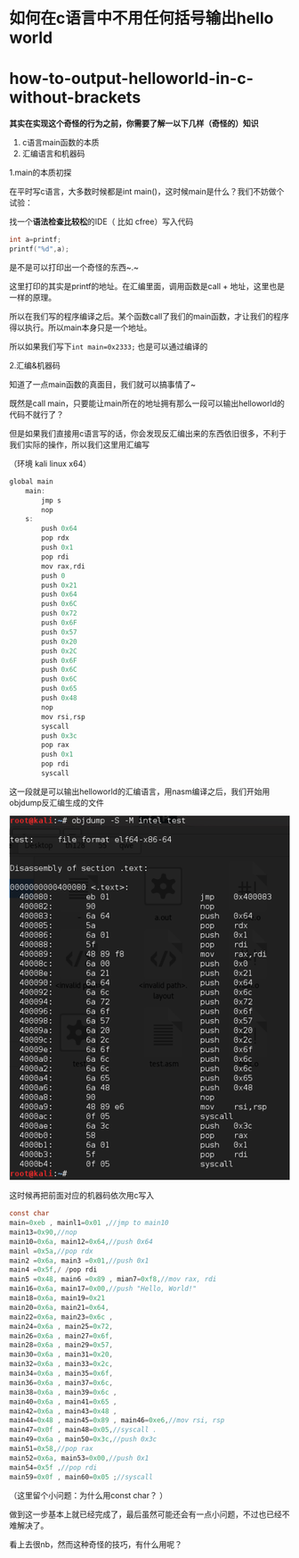 # 如何在c语言中不用任何括号输出hello world

# how-to-output-helloworld-in-c-without-brackets



**其实在实现这个奇怪的行为之前，你需要了解一以下几样（奇怪的）知识**

1. c语言main函数的本质
2. 汇编语言和机器码

1.main的本质初探

在平时写c语言，大多数时候都是int main()，这时候main是什么？我们不妨做个试验：

找一个**语法检查比较松**的IDE（ 比如 cfree）写入代码

```c　
int a=printf;
printf("%d",a);
```

是不是可以打印出一个奇怪的东西~.~

这里打印的其实是printf的地址。在汇编里面，调用函数是call + 地址，这里也是一样的原理。

所以在我们写的程序编译之后。某个函数call了我们的main函数，才让我们的程序得以执行。所以main本身只是一个地址。

所以如果我们写下`int main=0x2333;` 也是可以通过编译的

2.汇编&机器码

知道了一点main函数的真面目，我们就可以搞事情了~

既然是call main，只要能让main所在的地址拥有那么一段可以输出helloworld的代码不就行了？

但是如果我们直接用c语言写的话，你会发现反汇编出来的东西依旧很多，不利于我们实际的操作，所以我们这里用汇编写

（环境 kali linux x64）

```c
global main
    main:
        jmp s
        nop
    s: 
        push 0x64
        pop rdx
        push 0x1
        pop rdi
        mov rax,rdi
        push 0
        push 0x21
        push 0x64
        push 0x6C
        push 0x72
        push 0x6F
        push 0x57
        push 0x20
        push 0x2C
        push 0x6F
        push 0x6C
        push 0x6C
        push 0x65
        push 0x48
        nop
        mov rsi,rsp
        syscall
        push 0x3c
        pop rax
        push 0x1
        pop rdi
        syscall　
```

这一段就是可以输出helloworld的汇编语言，用nasm编译之后，我们开始用objdump反汇编生成的文件

![img](./public/bbb.png)

这时候再把前面对应的机器码依次用c写入

```c
const char
main=0xeb , mainl1=0x01 ,//jmp to main10
main13=0x90,//nop
main10=0x6a, main12=0x64,//push 0x64
mainl =0x5a,//pop rdx
main2 =0x6a, main3 =0x01,//push 0x1
main4 =0x5f,/ /pop rdi
main5 =0x48, main6 =0x89 , mian7=0xf8,//mov rax, rdi
main16=0x6a, main17=0x00,//push "Hello, World!"
main18=0x6a, main19=0x21
main20=0x6a, main21=0x64,
main22=0x6a, main23=0x6c ,
main24=0x6a , main25=0x72,
main26=0x6a , main27=0x6f,
main28=0x6a , main29=0x57,
main30=0x6a , main31=0x20,
main32=0x6a , main33=0x2c,
main34=0x6a , main35=0x6f,
main36=0x6a , main37=0x6c,
main38=0x6a , main39=0x6c ,
main40=0x6a , main41=0x65 ,
main42=0x6a , main43=0x48 ,
main44=0x48 , main45=0x89 , main46=0xe6,//mov rsi, rsp
main47=0x0f , main48=0x05,//syscall .
main49=0x6a , main50=0x3c,//push 0x3c
main51=0x58,//pop rax
main52=0x6a, main53=0x00,//push 0x1
main54=0x5f ,//pop rdi
main59=0x0f , main60=0x05 ;//syscall
```

（这里留个小问题：为什么用const char？ ）

做到这一步基本上就已经完成了，最后虽然可能还会有一点小问题，不过也已经不难解决了。

看上去很nb，然而这种奇怪的技巧，有什么用呢？